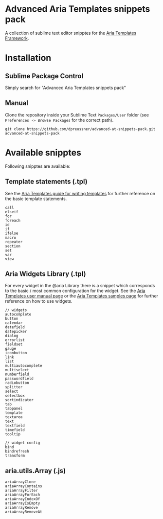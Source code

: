 # Advanced Aria Templates snippets pack

A collection of sublime text editor snipptes for the [Aria Templates Framework](http://ariatemplates.com).

# Installation

## Sublime Package Control

Simply search for "Advanced Aria Templates snippets pack"

## Manual

Clone the repository inside your Sublime Text `Packages/User` folder (see `Preferences -> Browse Packages` for the correct path).

    git clone https://github.com/dpreussner/advanced-at-snippets-pack.git advanced-at-snippets-pack

# Available snipptes

Following snipptes are available:

## Template statements (.tpl)

See the [Aria Templates guide for writing templates](http://ariatemplates.com/usermanual/latest/writing_templates) for further reference on the basic template statements.

    call
    elseif
    for
    foreach
    id
    if
    ifelse
    macro
    repeater
    section
    set
    var
    view

## Aria Widgets Library (.tpl)

For every widget in the @aria Library there is a snippet which corresponds to the basic / most common configuration for the widget. See the [Aria Templates user manual page](http://ariatemplates.com/usermanual/latest/) or the [Aria Templates samples page](http://ariatemplates.com/samples/) for further reference on how to use widgets.

    // widgets
    autocomplete
    button
    calendar
    datefield
    datepicker
    dialog
    errorlist
    fieldset
    gauge
    iconbutton
    link
    list
    multiautocomplete
    multiselect
    numberfield
    passwordfield
    radiobutton
    splitter
    select
    selectbox
    sortindicator
    tab
    tabpanel
    template
    textarea
    text
    textfield
    timefield
    tooltip

    // widget config
    bind
    bindrefresh
    transform

## aria.utils.Array (.js)

    ariaArrayClone
    ariaArrayContains
    ariaArrayFilter
    ariaArrayForEach
    ariaArrayIndexOf
    ariaArrayIsEmpty
    ariaArrayRemove
    ariaArrayRemoveAt
